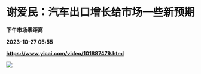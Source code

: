 # 谢爱民：汽车出口增长给市场一些新预期
**下午市场零距离**

**2023-10-27 05:55**

**https://www.yicai.com/video/101887479.html**

![](http://imgcdn.yicai.com/vms-new/2023/10/ff49c903-6ec6-4fcf-a3f5-1f7be0816dff_Me1c.jpg)